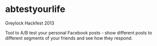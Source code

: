 abtestyourlife
==============

Greylock Hackfest 2013

Tool to A/B test your personal Facebook posts - show different posts to different segments of your friends and see how they respond.
